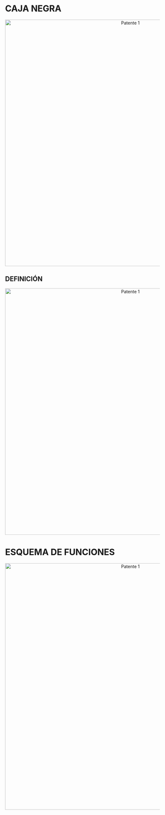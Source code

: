 # CAJA NEGRA 

<p align="center">
  <img src="https://i.postimg.cc/x8pv0jSn/Caja-negra.jpg)](https://postimg.cc/30p41TRc)" alt="Patente 1" width="800px" />
</p>

## DEFINICIÓN

<p align="center">
  <img src="https://i.postimg.cc/0ypXG3Rx/Definicion-caja.jpg)](https://postimg.cc/ZW5L4w5D)" alt="Patente 1" width="800px" />
</p>


# ESQUEMA DE FUNCIONES

<p align="center">
  <img src="" alt="Patente 1" width="800px" />
</p>


